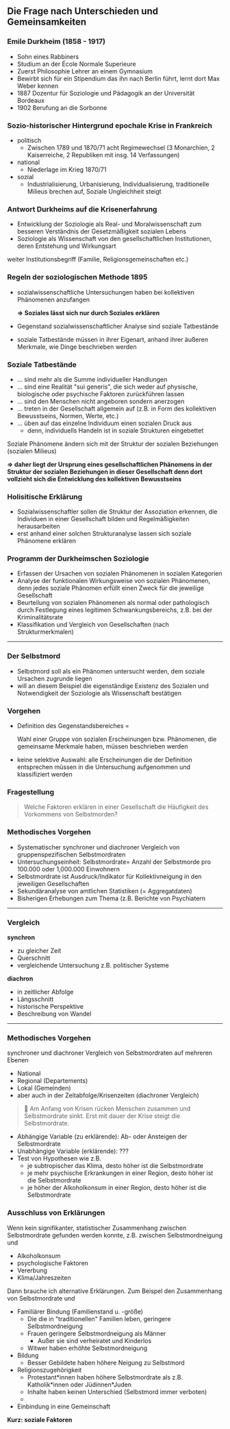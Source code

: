 ## Die Frage nach Unterschieden und Gemeinsamkeiten

### Emile Durkheim (1858 - 1917)

* Sohn eines Rabbiners
* Studium an der École Normale Superieure
* Zuerst Philosophie Lehrer an einem Gymnasium
* Bewirbt sich für ein Stipendium das ihn nach Berlin führt, lernt dort Max Weber kennen
* 1887 Dozentur für Soziologie und Pädagogik an der Universität Bordeaux
* 1902 Berufung an die Sorbonne

### Sozio-historischer Hintergrund epochale Krise in Frankreich

* politisch
  * Zwischen 1789 und 1870/71 acht Regimewechsel (3 Monarchien, 2 Kaiserreiche, 2 Republiken mit insg. 14 Verfassungen)
* national
  * Niederlage im Krieg 1870/71
* sozial
  * Industrialisierung, Urbanisierung, Individualisierung, traditionelle Milieus brechen auf, Soziale Ungleichheit steigt

### Antwort Durkheims auf die Krisenerfahrung

* Entwicklung der Soziologie als Real- und Moralwissenschaft zum besseren Verständnis der Gesetzmäßigkeit sozialen Lebens
* Soziologie als Wissenschaft von den gesellschaftlichen Institutionen, deren Entstehung und Wirkungsart 

weiter Institutionsbegriff (Familie, Religionsgemeinschaften etc.)

### Regeln der soziologischen Methode 1895

* sozialwissenschaftliche Untersuchungen haben bei kollektiven Phänomenen anzufangen

  **=> Soziales lässt sich nur durch Soziales erklären**

* Gegenstand sozialwissenschaftlicher Analyse sind soziale Tatbestände
* soziale Tatbestände müssen in ihrer Eigenart, anhand ihrer äußeren Merkmale, wie Dinge beschrieben werden

### Soziale Tatbestände

* ... sind mehr als die Summe individueller Handlungen
* ... sind eine Realität "sui generis", die sich weder auf physische, biologische oder psychische Faktoren zurückführen lassen
* ... sind den Menschen nicht angeboren sondern anerzogen
* ... treten in der Gesellschaft allgemein auf (z.B. in Form des kollektiven Bewusstseins, Normen, Werte, etc.)
* ... üben auf das einzelne Individuum einen sozialen Druck aus
  * denn, individuells Handeln ist in soziale Strukturen eingebettet

Soziale Phänomene ändern sich mit der Struktur der sozialen Beziehungen (sozialen Milieus)

**=> daher liegt der Ursprung eines gesellschaftlichen Phänomens in der Struktur der sozialen Beziehungen in dieser Gesellschaft denn dort vollzieht sich die Entwicklung des kollektiven Bewusstseins**

### Holisitische Erklärung

* Sozialwissenschaftler sollen die Struktur der Assoziation erkennen, die Individuen in einer Gesellschaft bilden und Regelmäßigkeiten herausarbeiten
* erst anhand einer solchen Strukturanalyse lassen sich soziale Phänomene erklären 

### Programm der Durkheimschen Soziologie

* Erfassen der Ursachen von sozialen Phänomenen in sozialen Kategorien
* Analyse der funktionalen Wirkungsweise von sozialen Phänomenen, denn jedes soziale Phänomen erfüllt einen Zweck für die jeweilige Gesellschaft
* Beurteilung von sozialen Phänomenen als normal oder pathologisch durch Festlegung eines legitimen Schwankungsbereichs, z.B. bei der Kriminalitätsrate
* Klassifikation und Vergleich von Gesellschaften (nach Strukturmerkmalen)

---

### Der Selbstmord

* Selbstmord soll als ein Phänomen untersucht werden, dem soziale Ursachen zugrunde liegen
* will an diesem Beispiel die eigenständige Existenz des Sozialen und Notwendigkeit der Soziologie als Wissenschaft bestätigen 

### Vorgehen

* Definition des Gegenstandsbereiches = 

  Wahl einer Gruppe von sozialen Erscheinungen bzw. Phänomenen, die gemeinsame Merkmale haben, müssen beschrieben werden 

* keine selektive Auswahl: alle Erscheinungen die der Definition entsprechen müssen in die Untersuchung aufgenommen und klassifiziert werden 

### Fragestellung

> Welche Faktoren erklären in einer Gesellschaft die Häufigkeit des Vorkommens von Selbstmorden?

### Methodisches Vorgehen

- ﻿Systematischer synchroner und diachroner Vergleich von gruppenspezifischen Selbstmordraten
- ﻿﻿Untersuchungseinheit: Selbstmordrate= Anzahl der Selbstmorde pro 100.000 oder 1,000.000 Einwohnern
- ﻿﻿Selbstmordrate ist Ausdruck/Indikator für Kollektivneigung in den jeweiligen Gesellschaften
- Sekundäranalyse von amtlichen Statistiken (= Aggregatdaten)
- Bisherigen Erhebungen zum Thema (z.B. Berichte von Psychiatern

---

### Vergleich

**synchron**

* zu gleicher Zeit
* Querschnitt
* vergleichende Untersuchung z.B. politischer Systeme

**diachron**

* in zeitlicher Abfolge
* Längsschnitt
* historische Perspektive
* Beschreibung von Wandel

---

### Methodisches Vorgehen

synchroner und diachroner Vergleich von Selbstmordraten auf mehreren Ebenen

* National
* Regional (Departements)
* Lokal (Gemeinden)
* aber auch in der Zeitabfolge/Krisenzeiten (diachroner Vergleich)

> 📝 Am Anfang von Krisen rücken Menschen zusammen und Selbstmordrate sinkt. Erst mit dauer der Krise steigt die Selbstmordrate.

* Abhängige Variable (zu erklärende): Ab- oder Ansteigen der Selbstmordrate
* Unabhängige Variable (erklärende): ???
* Test von Hypothesen wie z.B.
  * je subtropischer das Klima, desto höher ist die Selbstmordrate
  * je mehr psychische Erkrankungen in einer Region, desto höher ist die Selbstmordrate
  * je höher der Alkoholkonsum in einer Region, desto höher ist die Selbstmordrate

### Ausschluss von Erklärungen

Wenn kein signifikanter, statistischer Zusammenhang zwischen Selbstmordrate gefunden werden konnte, z.B. zwischen Selbstmordneigung und

* Alkoholkonsum 
* psychologische Faktoren
* Vererbung
* Klima/Jahreszeiten

Dann brauche ich alternative Erklärungen. Zum Beispel den Zusammenhang von Selbstmordrate und

* Familiärer Bindung (Familienstand u. -größe)
  * Die die in "traditionellen" Familien leben, geringere Selbstmordneigung
  * Frauen geringere Selbstmordneigung als Männer
    * Außer sie sind verheiratet und Kinderlos
  * Witwer haben erhöhte Selbstmordneigung
* Bildung
  * Besser Gebildete haben höhere Neigung zu Selbstmord
* Religionszugehörigkeit
  * Protestant\*innen haben höhere Selbstmordrate als z.B. Katholik\*innen oder Jüdinnen\*Juden
  * Inhalte haben keinen Unterschied (Selbstmord immer verboten)
  * 
* Einbindung in eine Gemeinschaft

**Kurz: soziale Faktoren**

 